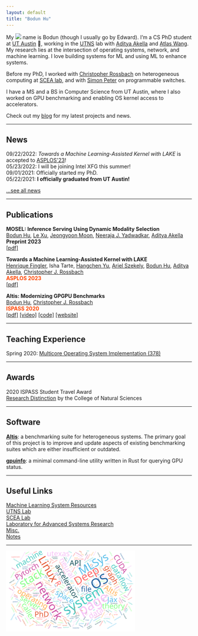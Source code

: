 ```yaml
---
layout: default
title: "Bodun Hu"
---
```


My <img class="profile-picture" src="https://cdn.jsdelivr.net/gh/BDHU/bdhu.github.io/assets/img/logo.jpg"> name is Bodun (though I usually go by Edward). I’m a CS PhD student at [UT Austin](https://www.utexas.edu/) 🤘, working in the [UTNS](https://utns.cs.utexas.edu/) lab with [Aditya Akella](https://www.cs.utexas.edu/~akella/) and [Atlas Wang](https://www.ece.utexas.edu/people/faculty/atlas-wang). My research lies at the intersection of operating systems, network, and machine learning. I love building systems for ML and using ML to enhance systems.

Before my PhD, I worked with [Christopher Rossbach](https://www.cs.utexas.edu/~rossbach/) on heterogeneous computing at [SCEA lab](https://github.com/utcs-scea), and with [Simon Peter](https://homes.cs.washington.edu/~simpeter/) on programmable switches.

I have a MS and a BS in Computer Science from UT Austin, where I also worked on GPU benchmarking and enabling OS kernel access to accelerators.

Check out my [blog](https://www.bodunhu.com/blog/) for my latest projects and news.

---

## News

09/22/2022: *Towards a Machine Learning-Assisted Kernel with LAKE* is accepted to [ASPLOS'23](https://asplos-conference.org/asplos-2023-cfp/)!  
05/23/2022: I will be joining Intel XFG this summer!  
09/01/2021: Officially started my PhD.  
05/22/2021: **I officially graduated from UT Austin!**  

[...see all news](./news)

---

## Publications

**MOSEL: Inference Serving Using Dynamic Modality Selection**  
<u>Bodun Hu</u>, [Le Xu](https://lexu.space/), [Jeongyoon Moon](https://www.linkedin.com/in/jeongyoon-moon-8434731bb/), [Neeraja J. Yadwadkar](https://sites.utexas.edu/neeraja/), [Aditya Akella](https://www.cs.utexas.edu/~akella/)  
**Preprint 2023**  
[[pdf]](https://arxiv.org/pdf/2310.18481.pdf)

**Towards a Machine Learning-Assisted Kernel with LAKE**  
[Henrique Fingler](https://github.com/hfingler), Isha Tarte, [Hangchen Yu](https://scholar.google.com/citations?user=d-mFGLgAAAAJ&hl=en), [Ariel Szekely](https://arielszekely.github.io/), <u>Bodun Hu</u>, [Aditya Akella](https://www.cs.utexas.edu/~akella/), [Christopher J. Rossbach](https://www.cs.utexas.edu/~rossbach/)  
**<span style="color:orangered">ASPLOS 2023</span>**  
[[pdf]](https://dl.acm.org/doi/abs/10.1145/3575693.3575697)

**Altis: Modernizing GPGPU Benchmarks**  
<u>Bodun Hu</u>, [Christopher J. Rossbach](https://www.cs.utexas.edu/~rossbach/)  
**<span style="color:orangered">ISPASS 2020</span>**  
[[pdf]](https://ieeexplore.ieee.org/document/9238617) [[video]](https://www.youtube.com/watch?v=mRkcmjGzytY) [[code]](https://github.com/utcs-scea/altis) [[website]](https://utcs-scea.github.io/altis/)

<!-- [Complete Publications](./publications) -->

---

## Teaching Experience

Spring 2020: [Multicore Operating System Implementation (378)](https://www.cs.utexas.edu/~simon/378/)

---

## Awards

2020 ISPASS Student Travel Award  
[Research Distinction](https://cns.utexas.edu/undergraduate-education/events/cns-distinctions/2020-distinction-winners#bodun-hucomputer-science) by the College of Natural Sciences

---

## Software

**[Altis](https://utcs-scea.github.io/altis/)**: a benchmarking suite for heterogeneous systems. The primary goal of this project is to improve and update aspects of existing benchmarking suites which are either insufficient or outdated.

**[gpuinfo](https://github.com/BDHU/gpuinfo)**: a minimal command-line utility written in Rust for querying GPU status.

---

## Useful Links

[Machine Learning System Resources](https://www.bodunhu.com/blog/posts/machine-learning-system-resources/)  
[UTNS Lab](https://utns.cs.utexas.edu/)  
[SCEA Lab](https://github.com/utcs-scea)  
[Laboratory for Advanced Systems Research](https://www.cs.utexas.edu/lasr/)  
[Misc.](/misc)  
[Notes](https://pages.github.austin.utexas.edu/bh28324/notes/)

---

<img style="width:350px;" src="/assets/img/wordcloud.svg"/>
